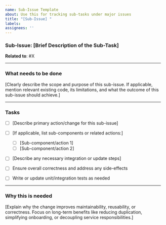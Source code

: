 ```yaml
---
name: Sub-Issue Template
about: Use this for tracking sub-tasks under major issues
title: "[Sub-Issue] "
labels: 
assignees: ''
---
```


### Sub-Issue: \[Brief Description of the Sub-Task]

**Related to**: #X

---

### What needs to be done

\[Clearly describe the scope and purpose of this sub-issue. If applicable, mention relevant existing code, its limitations, and what the outcome of this sub-issue should achieve.]

---

### Tasks

* [ ] [Describe primary action/change for this sub-issue]
* [ ] [If applicable, list sub-components or related actions:]

  * [ ] [Sub-component/action 1]
  * [ ] [Sub-component/action 2]
* [ ] [Describe any necessary integration or update steps]
* [ ] Ensure overall correctness and address any side-effects
* [ ] Write or update unit/integration tests as needed

---

### Why this is needed

\[Explain why the change improves maintainability, reusability, or correctness. Focus on long-term benefits like reducing duplication, simplifying onboarding, or decoupling service responsibilities.]
